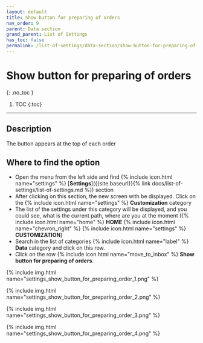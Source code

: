 ```yaml
---
layout: default
title: Show button for preparing of orders
nav_order: 9
parent: Data section
grand_parent: List of Settings
has_toc: false
permalink: /list-of-settings/data-section/show-button-for-preparing-of-orders
---
```


# Show button for preparing of orders
{: .no_toc }

1. TOC
{:toc}

---

## Description
The button appears at the top of each order

## Where to find the option
- Open the menu from the left side and find {% include icon.html name="settings" %} [**Settings**]({{site.baseurl}}{% link docs/list-of-settings/list-of-settings.md %}) section
- After clicking on this section, the new screen with be displayed. Click on the {% include icon.html name="settings" %} **Customization** category
- The list of the settings under this category will be displayed, and you could see, what is the current path, where are you at the moment ({% include icon.html name="home" %} **HOME** {% include icon.html name="chevron_right" %} {% include icon.html name="settings" %} **CUSTOMIZATION**)
- Search in the list of categories {% include icon.html name="label" %} **Data** category and click on this row.
- Click on the row {% include icon.html name="move_to_inbox" %} **Show button for preparing of orders**.

{% include img.html name="settings_show_button_for_preparing_order_1.png" %}

{% include img.html name="settings_show_button_for_preparing_order_2.png" %}

{% include img.html name="settings_show_button_for_preparing_order_3.png" %}

{% include img.html name="settings_show_button_for_preparing_order_4.png" %}

